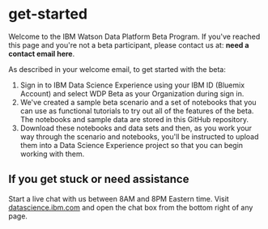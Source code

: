 # get-started

Welcome to the IBM Watson Data Platform Beta Program. If you've reached this page and you're not a beta participant, please contact us at: **need a contact email here**.

As described in your welcome email, to get started with the beta:

1. Sign in to IBM Data Science Experience using your IBM ID (Bluemix Account) and select WDP Beta as your Organization during sign in.
1. We've created a sample beta scenario and a set of notebooks that you can use as functional tutorials to try out all of the features of the beta. The notebooks and sample data are stored in this GitHub repository.
1. Download these notebooks and data sets and then, as you work your way through the scenario and notebooks, you'll be instructed to upload them into a Data Science Experience project so that you can begin working with them.

## If you get stuck or need assistance

Start a live chat with us between 8AM and 8PM Eastern time. Visit [datascience.ibm.com](https://datascience.ibm.com/) and open the chat box from the bottom right of any page.
